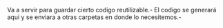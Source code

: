 Va a servir para guardar cierto codigo reutilizable.- 
El codigo se generará aqui y se enviara a otras carpetas en donde lo necesitemos.- 